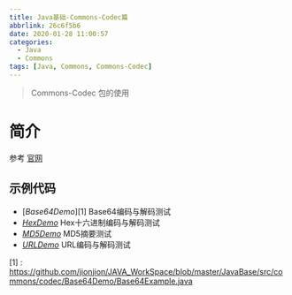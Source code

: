 ```yaml
---
title: Java基础-Commons-Codec篇
abbrlink: 26c6f5b6
date: 2020-01-28 11:00:57
categories:
  - Java
  - Commons
tags: [Java, Commons, Commons-Codec]
---
```


> Commons-Codec 包的使用

# 简介
参考 [官网](http://commons.apache.org/proper/commons-codec/)



## 示例代码
* [*Base64Demo*][1]     Base64编码与解码测试
* [*HexDemo*][2]           Hex十六进制编码与解码测试
* [*MD5Demo*][3]         MD5摘要测试
* [*URLDemo*][4]          URL编码与解码测试



[1] : https://github.com/jionjion/JAVA_WorkSpace/blob/master/JavaBase/src/commons/codec/Base64Demo/Base64Example.java

[2]:https://github.com/jionjion/JAVA_WorkSpace/blob/master/JavaBase/src/commons/codec/HexDemo/HexExample.java
[3]:https://github.com/jionjion/JAVA_WorkSpace/blob/master/JavaBase/src/commons/codec/MD5Demo/MD5Example.java
[4]:https://github.com/jionjion/JAVA_WorkSpace/blob/master/JavaBase/src/commons/codec/URLDemo/URLExample.java



